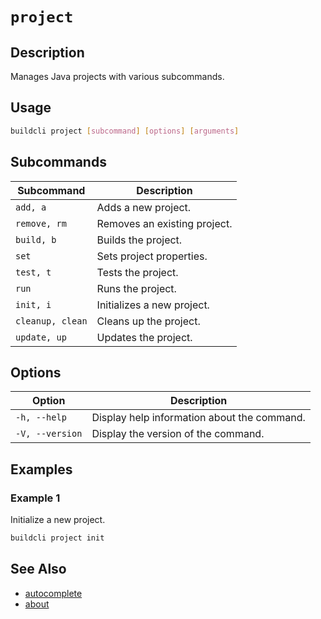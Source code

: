 
# `project`

## Description

Manages Java projects with various subcommands.

## Usage

```bash
buildcli project [subcommand] [options] [arguments]
```

## Subcommands

| Subcommand      | Description                                 |
|-----------------|---------------------------------------------|
| `add, a`        | Adds a new project.                         |
| `remove, rm`    | Removes an existing project.                |
| `build, b`      | Builds the project.                         |
| `set`           | Sets project properties.                    |
| `test, t`       | Tests the project.                          |
| `run`           | Runs the project.                           |
| `init, i`       | Initializes a new project.                  |
| `cleanup, clean`| Cleans up the project.                      |
| `update, up`    | Updates the project.                        |

## Options

| Option          | Description                                 |
|-----------------|---------------------------------------------|
| `-h, --help`    | Display help information about the command. |
| `-V, --version` | Display the version of the command.         |

## Examples

### Example 1

Initialize a new project.

```bash
buildcli project init
```

## See Also

- [autocomplete](autocomplete.md)
- [about](about.md)